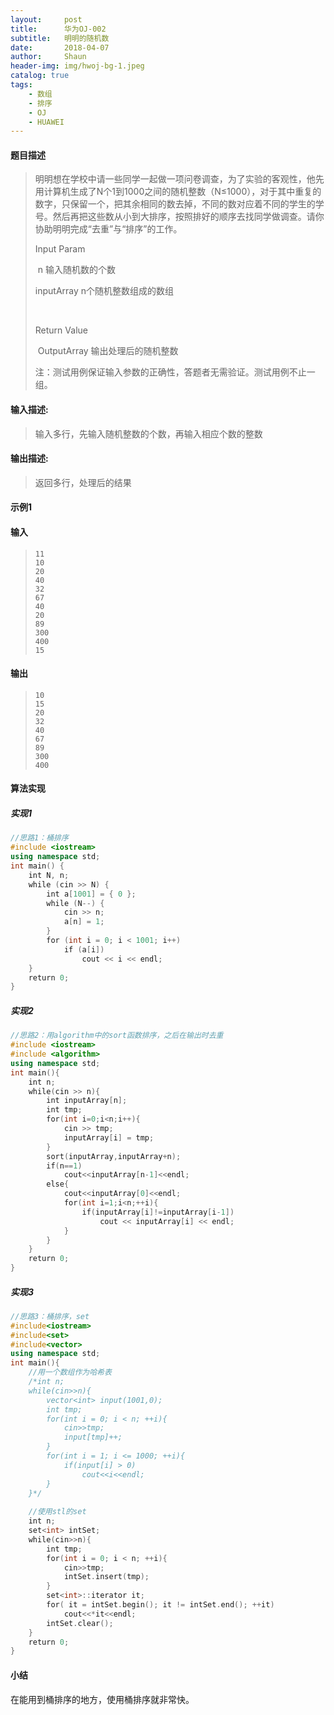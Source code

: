 ```yaml
---
layout:     post
title:      华为OJ-002
subtitle:   明明的随机数
date:       2018-04-07
author:     Shaun
header-img: img/hwoj-bg-1.jpeg
catalog: true
tags:
    - 数组
    - 排序
    - OJ
    - HUAWEI
---
```



#### 题目描述

> 明明想在学校中请一些同学一起做一项问卷调查，为了实验的客观性，他先用计算机生成了N个1到1000之间的随机整数（N≤1000），对于其中重复的数字，只保留一个，把其余相同的数去掉，不同的数对应着不同的学生的学号。然后再把这些数从小到大排序，按照排好的顺序去找同学做调查。请你协助明明完成“去重”与“排序”的工作。
>
> Input Param 
>
> ​     n               输入随机数的个数     
>
>  inputArray      n个随机整数组成的数组 
>
> ​     
>
> Return Value
>
> ​     OutputArray    输出处理后的随机整数
>
>  
>
> 注：测试用例保证输入参数的正确性，答题者无需验证。测试用例不止一组。

#### 输入描述:

> 输入多行，先输入随机整数的个数，再输入相应个数的整数

#### 输出描述:

> 返回多行，处理后的结果

#### 示例1

#### 输入

> ```
> 11
> 10
> 20
> 40
> 32
> 67
> 40
> 20
> 89
> 300
> 400
> 15
> ```

#### 输出

> ```
> 10
> 15
> 20
> 32
> 40
> 67
> 89
> 300
> 400
> ```



#### 算法实现



##### 实现1

```C++
//思路1：桶排序
#include <iostream>
using namespace std;
int main() {
    int N, n;
    while (cin >> N) {
        int a[1001] = { 0 };
        while (N--) {
            cin >> n;
            a[n] = 1;
        }
        for (int i = 0; i < 1001; i++)
            if (a[i])
                cout << i << endl;
    }
    return 0;
}
```



##### 实现2

```C++
//思路2：用algorithm中的sort函数排序，之后在输出时去重
#include <iostream>
#include <algorithm>
using namespace std;
int main(){
    int n;
    while(cin >> n){
        int inputArray[n];
        int tmp;
        for(int i=0;i<n;i++){
            cin >> tmp;
            inputArray[i] = tmp;
        }
        sort(inputArray,inputArray+n);
        if(n==1)
            cout<<inputArray[n-1]<<endl;
        else{
            cout<<inputArray[0]<<endl;
            for(int i=1;i<n;++i){
                if(inputArray[i]!=inputArray[i-1])
                    cout << inputArray[i] << endl;
            }
        }
    }
    return 0;
}
```



##### 实现3

```C++
//思路3：桶排序，set
#include<iostream>
#include<set>
#include<vector>
using namespace std;
int main(){
    //用一个数组作为哈希表
    /*int n;
    while(cin>>n){ 
        vector<int> input(1001,0);
        int tmp;
        for(int i = 0; i < n; ++i){
            cin>>tmp;
            input[tmp]++;
        }
        for(int i = 1; i <= 1000; ++i){
            if(input[i] > 0)
                cout<<i<<endl;
        }
    }*/
     
    //使用stl的set
    int n;
    set<int> intSet;
    while(cin>>n){
        int tmp;
        for(int i = 0; i < n; ++i){
            cin>>tmp;
            intSet.insert(tmp);
        }
        set<int>::iterator it;
        for( it = intSet.begin(); it != intSet.end(); ++it)
            cout<<*it<<endl;
        intSet.clear();
    }
    return 0;
}
```



#### 小结

在能用到桶排序的地方，使用桶排序就非常快。






